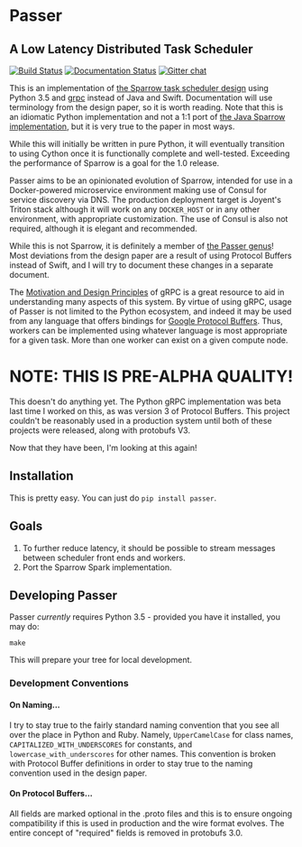 # Passer 
## A Low Latency Distributed Task Scheduler
[![Build Status](https://travis-ci.org/hypoalex/passer.svg)](https://travis-ci.org/hypoalex/passer)
[![Documentation Status](https://readthedocs.org/projects/passer/badge/?version=latest)](http://passer.readthedocs.org/en/latest)
[![Gitter chat](https://badges.gitter.im/hypoalex/passer.png)](https://gitter.im/hypoalex/passer)


This is an implementation of [the Sparrow task scheduler design](sparrow.pdf) 
using Python 3.5 and [grpc](http://www.grpc.io/) instead of Java and Swift. 
Documentation will use terminology from the design paper, so it is worth 
reading. Note that this is an idiomatic Python implementation and not a 1:1
port of [the Java Sparrow implementation](https://github.com/radlab/sparrow/),
but it is very true to the paper in most ways.

While this will initially be written in pure Python, it will eventually 
transition to using Cython once it is functionally complete and well-tested.
Exceeding the performance of Sparrow is a goal for the 1.0 release.

Passer aims to be an opinionated evolution of Sparrow, intended for use in a 
Docker-powered microservice environment making use of Consul for service 
discovery via DNS. The production deployment target is Joyent's Triton stack 
although it will work on any `DOCKER_HOST` or in any other environment, 
with appropriate customization. The use of Consul is also not required, 
although it is elegant and recommended.

While this is not Sparrow, it is definitely a member of 
[the Passer genus](https://en.wikipedia.org/wiki/Passer)! Most deviations from 
the design paper are a result of using Protocol Buffers instead of Swift, and I 
will try to document these changes in a separate document.

The [Motivation and Design Principles](http://www.grpc.io/blog/principles) of 
gRPC is a great resource to aid in understanding many aspects of this system. 
By virtue of using gRPC, usage of Passer is not limited to the Python 
ecosystem, and indeed it may be used from any language that offers bindings for 
[Google Protocol Buffers](https://developers.google.com/protocol-buffers/).
Thus, workers can be implemented using whatever language is most appropriate
for a given task. More than one worker can exist on a given compute node.

# NOTE: THIS IS PRE-ALPHA QUALITY! #

This doesn't do anything yet. The Python gRPC implementation was beta last time 
I worked on this, as was version 3 of Protocol Buffers. This project couldn't be
reasonably used in a production system until both of these projects were
released, along with protobufs V3.

Now that they have been, I'm looking at this again!

## Installation

This is pretty easy. You can just do `pip install passer`.

## Goals

1. To further reduce latency, it should be possible to stream messages between  scheduler front ends and workers. 
2. Port the Sparrow Spark implementation.


## Developing Passer

Passer *currently* requires Python 3.5 - provided you have it installed, you may do:

    make

This will prepare your tree for local development.

### Development Conventions

#### On Naming...

I try to stay true to the fairly standard naming convention that you see all 
over the place in Python and Ruby. Namely, `UpperCamelCase` for class names, 
`CAPITALIZED_WITH_UNDERSCORES` for constants, and `lowercase_with_underscores`
for other names. This convention is broken with Protocol Buffer definitions in 
order to stay true to the naming convention used in the design paper.

#### On Protocol Buffers...

All fields are marked optional in the .proto files and this is to ensure 
ongoing compatibility if this is used in production and the wire format evolves.
The entire concept of "required" fields is removed in protobufs 3.0.